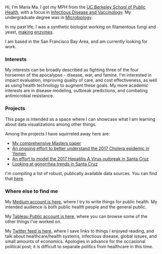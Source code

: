 
Hi, I'm Maria Ma. I got my MPH from the [UC Berkeley School of Public Health](http://sph.berkeley.edu/), with a focus in [Infectious Disease and Vaccinology](http://microbe.berkeley.edu). My undergraduate degree was in [Microbiology](http://microbiology.ucdavis.edu).

In my past life, I was a synthetic biologist working on filamentous fungi and yeast, [making](https://www.google.com/patents/WO2016062857A1?cl=pt) [enzymes](http://www.google.com.pg/patents/WO2016062855A1?cl=en).

I am based in the San Francisco Bay Area, and am currently looking for work. 

### Interests
My interests can be broadly described as fighting three of the four horsemen of the apocalypse - disease, war, and famine. I'm interested in impact evaluation, improving quality of care, and cost effectiveness, as well as using health technology to augment these goals. My more academic interests are in disease modeling, outbreak predictions, and combating antimicrobial resistance. 

### Projects 
This page is intended as a space where I can showcase what I am learning about data visualizations among other things. 

Among the projects I have squirreled away here are:
* [My comprehensive Masters paper](https://github.com/marialma/Capstone-Paper)
* [An ongoing effort to better understand the 2017 Cholera epidemic in Yemen](https://github.com/marialma/2017-Cholera-in-Yemen)
* [An effort to model the 2017 Hepatitis A Virus outbreak in Santa Cruz](https://github.com/marialma/2017-Santa-Cruz-HAV-Modeling)
* [Looking at gonorrhea trends in Santa Cruz](https://github.com/marialma/Santa_Cruz_CGSS) 

I'm compiling a list of robust, publically available data sources. You can find that [here](https://marialma.github.io/Public-Data-Sets/). 

### Where else to find me
My [Medium account is here](https://medium.com/@maria.ma), where I try to write things for public health. My intended audience is both public health people and the general public. 

My [Tableau Public account is here](https://public.tableau.com/profile/maria.ma5849#!), where you can browse some of the other things I've worked on. 

My [Twitter feed is here](https://twitter.com/guacamolebio), where I save links to things I enjoyed reading, and talk about healthcare/health systems, infectious disease, global issues, and small amounts of economics. Apologies in advance for the occasional political post; it is difficult to separate politics from healthcare in this time. 
